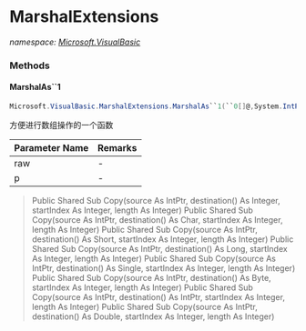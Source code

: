 ﻿# MarshalExtensions
_namespace: [Microsoft.VisualBasic](./index.md)_





### Methods

#### MarshalAs``1
```csharp
Microsoft.VisualBasic.MarshalExtensions.MarshalAs``1(``0[]@,System.IntPtr)
```
方便进行数组操作的一个函数

|Parameter Name|Remarks|
|--------------|-------|
|raw|-|
|p|-|

> 
>  Public Shared Sub Copy(source As IntPtr, destination() As Integer, startIndex As Integer, length As Integer)
>  Public Shared Sub Copy(source As IntPtr, destination() As Char, startIndex As Integer, length As Integer)
>  Public Shared Sub Copy(source As IntPtr, destination() As Short, startIndex As Integer, length As Integer)
>  Public Shared Sub Copy(source As IntPtr, destination() As Long, startIndex As Integer, length As Integer)
>  Public Shared Sub Copy(source As IntPtr, destination() As Single, startIndex As Integer, length As Integer)
>  Public Shared Sub Copy(source As IntPtr, destination() As Byte, startIndex As Integer, length As Integer)
>  Public Shared Sub Copy(source As IntPtr, destination() As IntPtr, startIndex As Integer, length As Integer)
>  Public Shared Sub Copy(source As IntPtr, destination() As Double, startIndex As Integer, length As Integer)
>  


